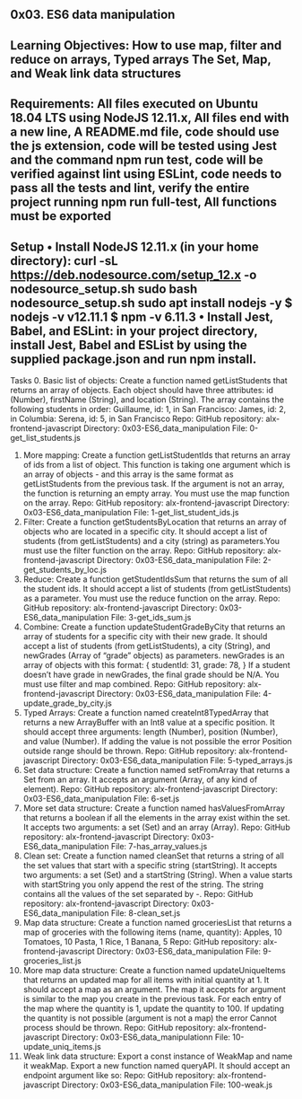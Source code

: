 0x03. ES6 data manipulation
---------------------------------------------
Learning Objectives: How to use map, filter and reduce on arrays, Typed arrays The Set, Map, and Weak link data structures
----------------------------------------------
Requirements: All files executed on Ubuntu 18.04 LTS using NodeJS 12.11.x, All files end with a new line, A README.md file, code should use the js extension, code will be tested using Jest and the command npm run test, code will be verified against lint using ESLint, code needs to pass all the tests and lint, verify the entire project running npm run full-test, All functions must be exported
------------------------------------------------
Setup
•	Install NodeJS 12.11.x (in your home directory):
curl -sL https://deb.nodesource.com/setup_12.x -o nodesource_setup.sh
sudo bash nodesource_setup.sh
sudo apt install nodejs -y
$ nodejs -v
v12.11.1
$ npm -v
6.11.3
•	Install Jest, Babel, and ESLint: in your project directory, install Jest, Babel and ESList by using the supplied package.json and run npm install.
--------------------------------------------------------
Tasks
0. Basic list of objects: Create a function named getListStudents that returns an array of objects. Each object should have three attributes: id (Number), firstName (String), and location (String). The array contains the following students in order: Guillaume, id: 1, in San Francisco: James, id: 2, in Columbia: Serena, id: 5, in San Francisco Repo: GitHub repository: alx-frontend-javascript Directory: 0x03-ES6_data_manipulation File: 0-get_list_students.js
1. More mapping: Create a function getListStudentIds that returns an array of ids from a list of object. This function is taking one argument which is an array of objects - and this array is the same format as getListStudents from the previous task. If the argument is not an array, the function is returning an empty array. You must use the map function on the array. Repo: GitHub repository: alx-frontend-javascript Directory: 0x03-ES6_data_manipulation File: 1-get_list_student_ids.js
2. Filter: Create a function getStudentsByLocation that returns an array of objects who are located in a specific city. It should accept a list of students (from getListStudents) and a city (string) as parameters.You must use the filter function on the array. Repo: GitHub repository: alx-frontend-javascript Directory: 0x03-ES6_data_manipulation File: 2-get_students_by_loc.js
3. Reduce: Create a function getStudentIdsSum that returns the sum of all the student ids. It should accept a list of students (from getListStudents) as a parameter. You must use the reduce function on the array. Repo: GitHub repository: alx-frontend-javascript Directory: 0x03-ES6_data_manipulation File: 3-get_ids_sum.js
4. Combine: Create a function updateStudentGradeByCity that returns an array of students for a specific city with their new grade. It should accept a list of students (from getListStudents), a city (String), and newGrades (Array of “grade” objects) as parameters. newGrades is an array of objects with this format:
  {
    studentId: 31,
    grade: 78,
  }
If a student doesn’t have grade in newGrades, the final grade should be N/A. You must use filter and map combined. Repo: GitHub repository: alx-frontend-javascript Directory: 0x03-ES6_data_manipulation File: 4-update_grade_by_city.js
5. Typed Arrays: Create a function named createInt8TypedArray that returns a new ArrayBuffer with an Int8 value at a specific position. It should accept three arguments: length (Number), position (Number), and value (Number). If adding the value is not possible the error Position outside range should be thrown. Repo: GitHub repository: alx-frontend-javascript Directory: 0x03-ES6_data_manipulation File: 5-typed_arrays.js
6. Set data structure: Create a function named setFromArray that returns a Set from an array. It accepts an argument (Array, of any kind of element). Repo: GitHub repository: alx-frontend-javascript Directory: 0x03-ES6_data_manipulation File: 6-set.js
7. More set data structure: Create a function named hasValuesFromArray that returns a boolean if all the elements in the array exist within the set. It accepts two arguments: a set (Set) and an array (Array). Repo: GitHub repository: alx-frontend-javascript Directory: 0x03-ES6_data_manipulation File: 7-has_array_values.js 
8. Clean set: Create a function named cleanSet that returns a string of all the set values that start with a specific string (startString). It accepts two arguments: a set (Set) and a startString (String). When a value starts with startString you only append the rest of the string. The string contains all the values of the set separated by -. Repo: GitHub repository: alx-frontend-javascript Directory: 0x03-ES6_data_manipulation  File: 8-clean_set.js
9. Map data structure: Create a function named groceriesList that returns a map of groceries with the following items (name, quantity):
Apples, 10
Tomatoes, 10
Pasta, 1
Rice, 1
Banana, 5
Repo: GitHub repository: alx-frontend-javascript Directory: 0x03-ES6_data_manipulation File: 9-groceries_list.js
10. More map data structure: Create a function named updateUniqueItems that returns an updated map for all items with initial quantity at 1. It should accept a map as an argument. The map it accepts for argument is similar to the map you create in the previous task. For each entry of the map where the quantity is 1, update the quantity to 100. If updating the quantity is not possible (argument is not a map) the error Cannot process should be thrown. Repo: GitHub repository: alx-frontend-javascript Directory: 0x03-ES6_data_manipulationn File: 10-update_uniq_items.js
11. Weak link data structure: Export a const instance of WeakMap and name it weakMap. Export a new function named queryAPI. It should accept an endpoint argument like so: Repo: GitHub repository: alx-frontend-javascript Directory: 0x03-ES6_data_manipulation File: 100-weak.js
